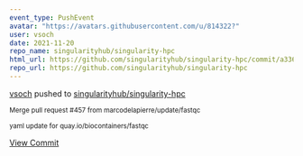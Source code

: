 ```yaml
---
event_type: PushEvent
avatar: "https://avatars.githubusercontent.com/u/814322?"
user: vsoch
date: 2021-11-20
repo_name: singularityhub/singularity-hpc
html_url: https://github.com/singularityhub/singularity-hpc/commit/a336fd9ee126a50e47bb77ec84310e73d40c1318
repo_url: https://github.com/singularityhub/singularity-hpc
---
```


<a href='https://github.com/vsoch' target='_blank'>vsoch</a> pushed to <a href='https://github.com/singularityhub/singularity-hpc' target='_blank'>singularityhub/singularity-hpc</a>

<small>Merge pull request #457 from marcodelapierre/update/fastqc

yaml update for quay.io/biocontainers/fastqc</small>

<a href='https://github.com/singularityhub/singularity-hpc/commit/a336fd9ee126a50e47bb77ec84310e73d40c1318' target='_blank'>View Commit</a>
